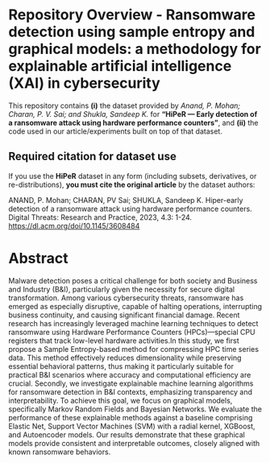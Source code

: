 # Repository Overview - Ransomware detection using sample entropy and graphical models: a methodology for explainable artificial intelligence (XAI) in cybersecurity

This repository contains **(i)** the dataset provided by *Anand, P. Mohan; Charan, P. V. Sai; and Shukla, Sandeep K.* for **“HiPeR — Early detection of a ransomware attack using hardware performance counters”**, and **(ii)** the code used in our article/experiments built on top of that dataset.

## Required citation for dataset use
If you use the **HiPeR** dataset in any form (including subsets, derivatives, or re-distributions), **you must cite the original article** by the dataset authors:

ANAND, P. Mohan; CHARAN, PV Sai; SHUKLA, Sandeep K. Hiper-early detection of a ransomware attack using hardware performance counters. Digital Threats: Research and Practice, 2023, 4.3: 1-24. https://dl.acm.org/doi/10.1145/3608484

# Abstract

Malware detection poses a critical challenge for both society and Business and Industry (B&I), particularly given the necessity for secure digital transformation. Among various cybersecurity threats, ransomware has emerged as especially disruptive, capable of halting operations, interrupting business continuity, and causing significant financial damage. Recent research has increasingly leveraged machine learning techniques to detect ransomware using Hardware Performance Counters (HPCs)—special CPU registers that track low-level hardware activities.In this study, we first propose a Sample Entropy-based method for compressing HPC time series data. This method effectively reduces dimensionality while preserving essential behavioral patterns, thus making it particularly suitable for practical B&I scenarios where accuracy and computational efficiency are crucial. Secondly, we investigate explainable machine learning algorithms for ransomware detection in B&I contexts, emphasizing transparency and interpretability. To achieve this goal, we focus on graphical models, specifically Markov Random Fields and Bayesian Networks. We evaluate the performance of these explainable methods against a baseline comprising Elastic Net, Support Vector Machines (SVM) with a radial kernel, XGBoost, and Autoencoder models. Our results demonstrate that these graphical models provide consistent and interpretable outcomes, closely aligned with known ransomware behaviors.

